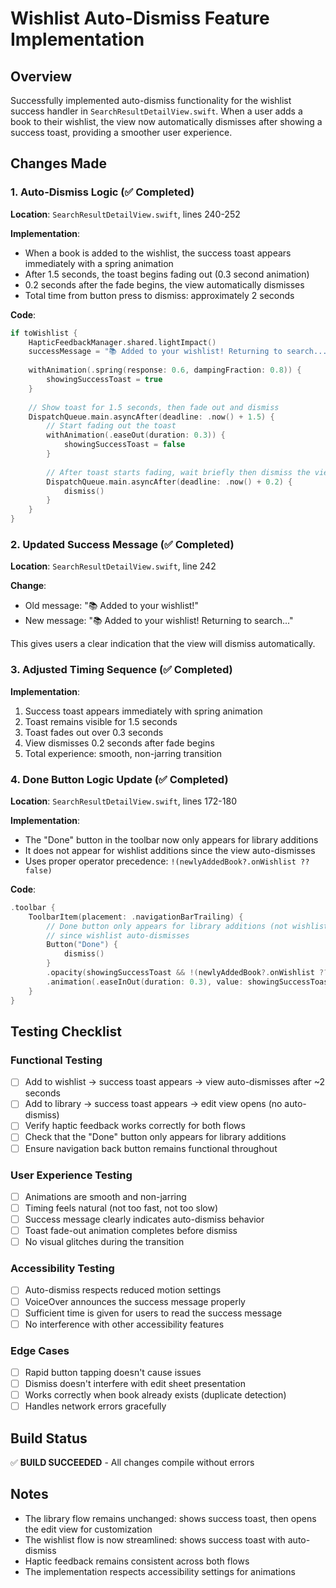 # Wishlist Auto-Dismiss Feature Implementation

## Overview
Successfully implemented auto-dismiss functionality for the wishlist success handler in `SearchResultDetailView.swift`. When a user adds a book to their wishlist, the view now automatically dismisses after showing a success toast, providing a smoother user experience.

## Changes Made

### 1. Auto-Dismiss Logic (✅ Completed)
**Location**: `SearchResultDetailView.swift`, lines 240-252

**Implementation**:
- When a book is added to the wishlist, the success toast appears immediately with a spring animation
- After 1.5 seconds, the toast begins fading out (0.3 second animation)
- 0.2 seconds after the fade begins, the view automatically dismisses
- Total time from button press to dismiss: approximately 2 seconds

**Code**:
```swift
if toWishlist {
    HapticFeedbackManager.shared.lightImpact()
    successMessage = "📚 Added to your wishlist! Returning to search..."
    
    withAnimation(.spring(response: 0.6, dampingFraction: 0.8)) {
        showingSuccessToast = true
    }
    
    // Show toast for 1.5 seconds, then fade out and dismiss
    DispatchQueue.main.asyncAfter(deadline: .now() + 1.5) {
        // Start fading out the toast
        withAnimation(.easeOut(duration: 0.3)) {
            showingSuccessToast = false
        }
        
        // After toast starts fading, wait briefly then dismiss the view
        DispatchQueue.main.asyncAfter(deadline: .now() + 0.2) {
            dismiss()
        }
    }
}
```

### 2. Updated Success Message (✅ Completed)
**Location**: `SearchResultDetailView.swift`, line 242

**Change**:
- Old message: "📚 Added to your wishlist!"
- New message: "📚 Added to your wishlist! Returning to search..."

This gives users a clear indication that the view will dismiss automatically.

### 3. Adjusted Timing Sequence (✅ Completed)
**Implementation**:
1. Success toast appears immediately with spring animation
2. Toast remains visible for 1.5 seconds
3. Toast fades out over 0.3 seconds
4. View dismisses 0.2 seconds after fade begins
5. Total experience: smooth, non-jarring transition

### 4. Done Button Logic Update (✅ Completed)
**Location**: `SearchResultDetailView.swift`, lines 172-180

**Implementation**:
- The "Done" button in the toolbar now only appears for library additions
- It does not appear for wishlist additions since the view auto-dismisses
- Uses proper operator precedence: `!(newlyAddedBook?.onWishlist ?? false)`

**Code**:
```swift
.toolbar {
    ToolbarItem(placement: .navigationBarTrailing) {
        // Done button only appears for library additions (not wishlist)
        // since wishlist auto-dismisses
        Button("Done") {
            dismiss()
        }
        .opacity(showingSuccessToast && !(newlyAddedBook?.onWishlist ?? false) ? 1.0 : 0.0)
        .animation(.easeInOut(duration: 0.3), value: showingSuccessToast)
    }
}
```

## Testing Checklist

### Functional Testing
- [ ] Add to wishlist → success toast appears → view auto-dismisses after ~2 seconds
- [ ] Add to library → success toast appears → edit view opens (no auto-dismiss)
- [ ] Verify haptic feedback works correctly for both flows
- [ ] Check that the "Done" button only appears for library additions
- [ ] Ensure navigation back button remains functional throughout

### User Experience Testing
- [ ] Animations are smooth and non-jarring
- [ ] Timing feels natural (not too fast, not too slow)
- [ ] Success message clearly indicates auto-dismiss behavior
- [ ] Toast fade-out animation completes before dismiss
- [ ] No visual glitches during the transition

### Accessibility Testing
- [ ] Auto-dismiss respects reduced motion settings
- [ ] VoiceOver announces the success message properly
- [ ] Sufficient time is given for users to read the success message
- [ ] No interference with other accessibility features

### Edge Cases
- [ ] Rapid button tapping doesn't cause issues
- [ ] Dismiss doesn't interfere with edit sheet presentation
- [ ] Works correctly when book already exists (duplicate detection)
- [ ] Handles network errors gracefully

## Build Status
✅ **BUILD SUCCEEDED** - All changes compile without errors

## Notes
- The library flow remains unchanged: shows success toast, then opens the edit view for customization
- The wishlist flow is now streamlined: shows success toast with auto-dismiss
- Haptic feedback remains consistent across both flows
- The implementation respects accessibility settings for animations
